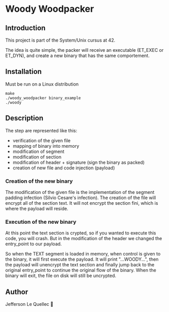 # Woody Woodpacker 

## Introduction

This project is part of the System/Unix cursus at 42.

The idea is quite simple, the packer will receive an executable (ET_EXEC or ET_DYN), and create a new binary that has the same comportement.

## Installation

Must be run on a Linux distribution

```
make
./woody_woodpacker binary_example
./woody
```

## Description

The step are represented like this:
- verification of the given file
- mapping of binary into memory
- modification of segment
- modification of section
- modification of header + signature (sign the binary as packed)
- creation of new file and code injection (payload)

### Creation of the new binary

The modification of the given file is the implementation of the segment padding infection (Silvio Cesare's infection).
The creation of the file will encrypt all of the section text.
It will not encrypt the section fini, which is where the payload will reside.

### Execution of the new binary

At this point the text section is crypted, so if you wanted to execute this code, you will crash.
But in the modification of the header we changed the entry_point to our payload.

So when the TEXT segment is loaded in memory, when control is given to the binary, it will first execute the payload.
It will print "...WOODY...", then the payload will unencrypt the text section and finally jump back to the original entry_point to continue the original flow of the binary.
When the binary will exit, the file on disk will still be uncrypted.

## Author

Jefferson Le Quellec 🐜
